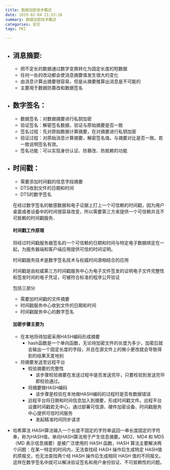```yaml
---
title: 数据加密技术概述
date: 2019-02-04 21:53:28
summary: 数据加密技术概述
categories: 安全
tags: PKI

---
```


- ## 消息摘要:

  - 把不定长的数据通过数学变换转化为固定长度的短数据
  - 任何一处的改动都会使消息摘要值发生很大的变化
  - 由消息计算出摘要很容易，但是从摘要推算出消息是不可能的
  - 主要用于数据防篡改和数据签名

- ## 数字签名：

  - 数据签名：对数据摘要进行私钥加密
  - 验证签名：解密签名数据，验证与原始摘要是否一致
  - 签名过程：先对原始数据计算摘要，在对摘要进行私钥加密
  - 验证过程：对原始消息计算摘要，解密签名值。与摘要对比是否一致。若一致说明签名有效。
  - 签名功能：可以实现身份认证、防篡改、防抵赖的功能

- ## 时间戳：

  - 需要添加时间戳的信息字段摘要
  - DTS收到文件的日期和时间
  - DTS的数字签名

  在经过数字签名的敏感数据和电子证据上打上一个可信赖的时间戳，因为用户桌面或者设备中的时间很容易改变，所以需要第三方来提供一个可信赖并且不可抵赖的时间戳服务．

  #### 时间戳工作原理

  将经过时间戳服务器签名的一个可信赖的日期和时间与特定电子数据绑定在一起，为服务器端和客户端应用提供可信的时间证明。

  时间戳服务技术是数字签名技术与权威时间源相结合的应用

  时间戳是由权威第三方时间戳服务中心为电子文件签发的证明电子文件完整性和签发时间的电子凭证，可被符合标准的程序公开验证

  包括三部分

  - 需要加时间戳的文件摘要
  - 时间戳服务中心收到文件的日期和时间
  - 时间戳服务中心的数字签名

  #### 加密步骤主要为

  - 在本地将待加密采用HASH编码形成摘要
    - hash函数是一个单向函数，无论待加密文件的长度为多少，加密后就会输出一个固定长度的字段，并且在源文件上的微小更改就会导致得到的结果天差地别
  - 将摘要发送至远程平台
    - 校验摘要的完整性
      - 该步骤校验摘要在发送过程中是否发送完毕，只要校验到发送完毕即校验通过。
    - 将摘要做HASH编码
      - 该步骤是校验在本地做HASH编码的过程时是否有数据错误
    - 远程平台将日期和时间信息加入到摘要，形成时间戳文件。远程平台设置时间戳若无中心，通过部署可信源、硬件加密设备、时间戳服务中心提供可信时间服务
      - 发起精准时间同步请求

- 哈希算法 
  HASH算法输入一个长度不固定的字符串返回一串长度固定的字符串，称为HASH值，单向HASH算法用于产生信息摘要。MD2、MD4 和 MD5（MD 表示信息摘要）是被广泛使用的 HASH 函数，HASH 算法主要解决两个问题：在某一特定的时间内，无法查找经 HASH 操作后生成特定 HASH值的原报文，也无法查找两个经 HASH 操作后生成相同 HASH 值的不同报文。这样在数字签名中就可以解决验证签名和用户身份验证、不可抵赖性的问题。 